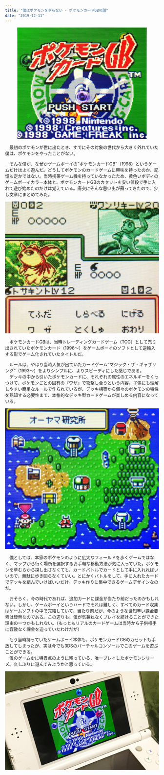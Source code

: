 ```yaml
---
title: "僕はポケモンをやらない - ポケモンカードGBの話"
date: "2019-12-11"
---
```


<figure>

![](assets/n36ade849a5f7_a837676a3f7a163c49366a3f9a4adcd2.jpeg)

</figure>

　最初のポケモンが世に出たとき、すでにその対象の世代から大きく外れていた僕は、ポケモンをやったことがない。

　そんな僕が、なぜかゲームボーイの”ポケモンカードGB”（1998）というゲームだけはよく遊んだ。どうしてポケモンのカードゲームに興味を持ったのか、記憶も定かではない。当時携帯ゲーム機を持っていなかったため、黄色いボディのゲームボーイカラー本体と、ポケモンカードGBのカセットを安い値段で手に入れて遊び始めたのだけは覚えている。唐突にそんな思い出が蘇ってきたので、少し文章にまとめてみた。

![画像1](assets/n36ade849a5f7_picture_pc_b223d6d6a55062280fbedcd95076a10e.jpg)

　ポケモンカードGBは、当時トレーディングカードゲーム（TCG）として売り出されていたポケモンカード（1996～）をゲームボーイのソフトとして逆輸入する形でゲーム化されていたタイトルだ。

　ルールは、やはり当時人気が出ていたカードゲーム”マジック・ザ・ギャザリング”（1993～）をよりシンプルに、よりスピーディにした感じである。  
　デッキの中から引いたポケモンカードに、それぞれの属性のエネルギーをくっつけて、ポケモンごとの固有の『ワザ』で攻撃し合うという内容。子供にも理解しやすい簡単なルールで作られているが、デッキ構築から個々のポケモンの特性を熟知する必要性まで、本格的なデッキ型カードゲームが楽しめる内容になっている。

![画像2](assets/n36ade849a5f7_picture_pc_58e359c3556a00f2f967abf67e168e06.jpg)

　僕としては、本家のポケモンのように広大なフィールドを歩くゲームではなく、マップから行く場所を選択するお手軽な移動方法が気に入っていた。ポケモンを草むらから探し出さなくても、カードバトルでカードとして手に入れればいいので、無駄に歩き回らなくていい。とにかくバトルをして、手に入れたカードでデッキを組んでいけばいいだけ。デッキ作りに集中できるゲームデザインなのだ。

　おそらく、今の時代であれば、追加カードに課金が当たり前だったのかもしれない。しかし、ゲームボーイというハードでそれは難しく、すべてのカード収集はゲームソフトの中で完結していて、当たり前だが、今のような世知辛い課金要素は皆無なのである。この辺りも、僕が気兼ねなくプレイを続けることができた理由の一つかもしれない。（もっともリアルのカードゲームは当時から子供相手に容赦なく課金を迫っていたわけだが）

　もう当時持っていたゲームボーイ本体も、ポケモンカードGBのカセットも手放してしまったが、実は今でも3DSのバーチャルコンソールでこのゲームを遊ぶことができる。  
　僕のゲーム史に特異点のように残っている、唯一プレイしたポケモンシリーズ。久しぶりに遊んでみようかと思っている。　

![画像3](assets/n36ade849a5f7_picture_pc_e130ec4ed6dce6ae31f07e83747c4497.jpg)
